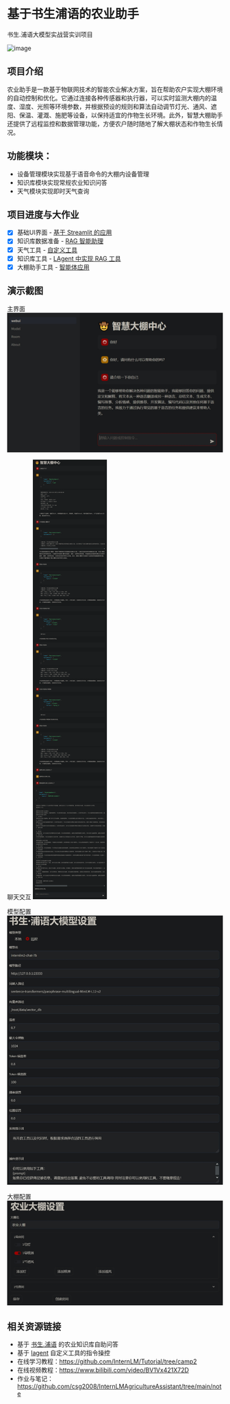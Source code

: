 # 基于书生浦语的农业助手
书生.浦语大模型实战营实训项目

![image](https://github.com/InternLM/Tutorial/assets/25839884/b15c1ce3-966e-4cd9-a425-db70d90218e0)

## 项目介绍
农业助手是一款基于物联网技术的智能农业解决方案，旨在帮助农户实现大棚环境的自动控制和优化。它通过连接各种传感器和执行器，可以实时监测大棚内的温度、湿度、光照等环境参数，并根据预设的规则和算法自动调节灯光、通风、遮阳、保温、灌溉、施肥等设备，以保持适宜的作物生长环境。此外，智慧大棚助手还提供了远程监控和数据管理功能，方便农户随时随地了解大棚状态和作物生长情况。

## 功能模块：
- 设备管理模块实现基于语音命令的大棚内设备管理
- 知识库模块实现常规农业知识问答
- 天气模块实现即时天气查询

## 项目进度与大作业
- [x] 基础UI界面 - [基于 Streamlit 的应用](https://docs.streamlit.io/get-started/tutorials)
- [x] 知识库数据准备 - [RAG 智能助理](https://github.com/InternLM/Tutorial/tree/camp2/huixiangdou)
- [x] 天气工具 - [自定义工具](https://github.com/InternLM/Tutorial/blob/camp2/agent/homework.md#%E8%BF%9B%E9%98%B6%E4%BD%9C%E4%B8%9A)
- [x] 知识库工具 - [LAgent 中实现 RAG 工具](https://github.com/InternLM/Tutorial/blob/camp2/agent/homework.md#%E7%AE%97%E6%B3%95%E6%96%B9%E5%90%91)
- [x] 大棚助手工具 - [智能体应用](https://github.com/InternLM/Tutorial/blob/camp2/agent/homework.md#%E5%BA%94%E7%94%A8%E6%96%B9%E5%90%91)

## 演示截图
主界面
![](./docs/imgs/00.png)

聊天交互
![](./docs/imgs/01.png)

模型配置
![](./docs/imgs/02.png)

大棚配置
![](./docs/imgs/03.png)

## 相关资源链接
- 基于 [书生.浦语](https://github.com/internLM/internLM) 的农业知识库自助问答
- 基于 [lagent](https://github.com/InternLM/lagent) 自定义工具的指令操控
- 在线学习教程：https://github.com/InternLM/Tutorial/tree/camp2
- 在线视频教程：https://www.bilibili.com/video/BV1Vx421X72D
- 作业与笔记：https://github.com/csg2008/InternLMAgricultureAssistant/tree/main/note